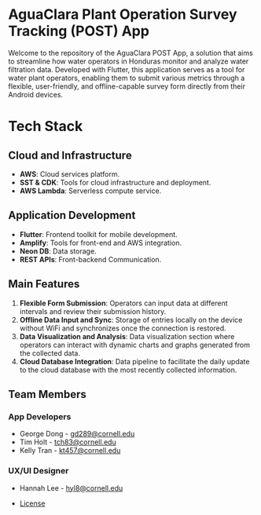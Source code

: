 # AguaClara Plant Operation Survey Tracking (POST) App

Welcome to the repository of the AguaClara POST App, a solution that aims to streamline how water operators in Honduras monitor and analyze water filtration data. Developed with Flutter, this application serves as a tool for water plant operators, enabling them to submit various metrics through a flexible, user-friendly, and offline-capable survey form directly from their Android devices.

# Tech Stack
## Cloud and Infrastructure
- **AWS**: Cloud services platform.
- **SST & CDK**: Tools for cloud infrastructure and deployment.
- **AWS Lambda**: Serverless compute service.

## Application Development
- **Flutter**: Frontend toolkit for mobile development.
- **Amplify**: Tools for front-end and AWS integration.
- **Neon DB**: Data storage.
- **REST APIs**: Front-backend Communication.

## Main Features
1. **Flexible Form Submission**: Operators can input data at different intervals and review their submission history.
2. **Offline Data Input and Sync**: Storage of entries locally on the device without WiFi and synchronizes once the connection is restored.
3. **Data Visualization and Analysis**: Data visualization section where operators can interact with dynamic charts and graphs generated from the collected data.
4. **Cloud Database Integration**: Data pipeline to facilitate the daily update to the cloud database with the most recently collected information.

## Team Members
### App Developers 
- George Dong - [gd289@cornell.edu](mailto:gd289@cornell.edu)
- Tim Holt - [tch83@cornell.edu](mailto:tch83@cornell.edu)
- Kelly Tran - [kt457@cornell.edu](mailto:kt457@cornell.edu)

### UX/UI Designer 
- Hannah Lee - [hyl8@cornell.edu](mailto:hyl8@cornell.edu)

- [License](#license)

